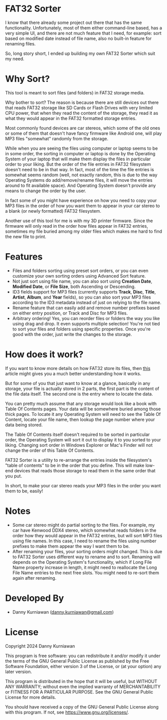 # FAT32 Sorter

I know that there already some project out there that has the same functionality. Unfortunately, most of them either command-line based, has a very simple UI, and there are not much feature that I need, for example: sort based on modified date instead of file name, also no built-in feature for renaming files.

So, long story short, I ended up building my own FAT32 Sorter which suit my need.

# Why Sort?

This tool is meant to sort files (and folders) in FAT32 storage media.

Why bother to sort? The reason is because there are still devices out there that reads FAT32 storage like SD Cards or Flash Drives with very limited CPU power, that when they read the content of the storage, they read it as what they would appear in the FAT32 formatted storage entries.

Most commonly found devices are car stereos, which some of the old ones or some of them that doesn't have fancy firmware like Android one, will play MP3 files "somewhat" randomly from the storage.

While when you are seeing the files using computer or laptop seems to be in some order, the sorting in computer or laptop is done by the Operating System of your laptop that will make them display the files in particular order to your liking. But the order of the file entries in FAT32 filesystem doesn't need to be in that way. In fact, most of the time the file entries is somewhat seems random (well, not exactly random, this is due to the way Operating Systems do add/remove/rename files, it will move the entries around to fit available space). And Operating System doesn't provide any means to change the order by the user.

In fact some of you might have experience on how you need to copy your MP3 files in the order of how you want them to appear in your car stereo to a blank (or newly formatted) FAT32 filesystem.

Another use of this tool for me is with my 3D printer firmware. Since the firmware will only read in the order how files appear in FAT32 entries, sometimes my file buried among my older files which makes me hard to find the new file to print.

# Features
- Files and folders sorting using preset sort orders, or you can even customize your own sorting orders using Advanced Sort feature.
- Not just sort using file name, you can also sort using **Creation Date**, **Modified Date**, or **File Size**, both Ascending or Descending.
- ID3 fields support for MP3 files (currently supports **Track**, **Disc**, **Title**, **Artist**, **Album**, and **Year** fields), so you can also sort your MP3 files according to the ID3 metadata instead of just on relying to the file name.
- Rename feature that can easily add and remove number prefixes based on either entry position, or Track and Disc for MP3 files.
- Arbitrary ordering! Yes, you can reorder files or folders the way you like using drag and drop. It even supports multiple selection! You're not tied to sort your files and folders using specific properties. Once you're good with the order, just write the changes to the storage.

# How does it work?

If you want to know more details on how FAT32 store its files, then [this](https://www.codeproject.com/Articles/95721/FAT-32-Sorter-Utility-that-Sorts-the-Files-Table-i) article might gives you a much better understanding how it works.

But for some of you that just want to know at a glance, basically in any storage, your file is actually stored in 2 parts, the first part is the content of the file data itself. The second one is the entry where to locate the data.

You can pretty much assume that any storage would look like a book with Table Of Contents pages. Your data will be somewhere buried among those thick pages. To locate it any Operating System will need to see the Table Of Content, locate your file name, then lookup the page number where your data being stored.

The Table Of Contents itself doesn't required to be sorted in particular order, the Operating System will sort it out to display it to you sorted to your liking. Changing sort order in Windows Explorer or Mac's Finder will not change the order of this Table Of Contents.

FAT32 Sorter is a utility to re-arrange the entries inside the filesystem's "table of contents" to be in the order that you define. This will make low-end devices that reads those storage to read them in the same order that you put.

In short, to make your car stereo reads your MP3 files in the order you want them to be, easily!

# Notes

- Some car stereo might do partial sorting to the files. For example, my car have Kenwood DDX4 stereo, which somewhat reads folders in the order how they would appear in the FAT32 entries, but will sort MP3 files using file names. In this case, I need to rename the files using number prefixes to make them appear the way I want them to be.
- After renaming your files, your sorting orders might changed. This is due to FAT32 Sorter uses different way to rename and to sort. Renaming will depends on the Operating System's functionality, which if Long File Name property increase in length, it might need to reallocate the Long File Name entries to the next free slots. You might need to re-sort them again after renaming.

# Developed By
- Danny Kurniawan (danny.kurniawan@gmail.com)

# License

Copyright 2024 Danny Kurniawan

This program is free software: you can redistribute it and/or modify it under the terms of the GNU General Public License as published by the Free Software Foundation, either version 3 of the License, or (at your option) any later version.

This program is distributed in the hope that it will be useful, but WITHOUT ANY WARRANTY; without even the implied warranty of MERCHANTABILITY or FITNESS FOR A PARTICULAR PURPOSE. See the GNU General Public License for more details.

You should have received a copy of the GNU General Public License along with this program. If not, see <https://www.gnu.org/licenses/>.